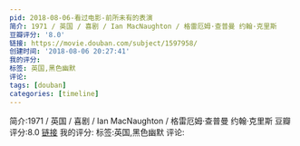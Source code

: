 ```yaml
---
pid: 2018-08-06-看过电影-前所未有的表演
简介: 1971 / 英国 / 喜剧 / Ian MacNaughton / 格雷厄姆·查普曼 约翰·克里斯
豆瓣评分: '8.0'
链接: https://movie.douban.com/subject/1597958/
创建时间: '2018-08-06 20:27:41'
我的评分:
标签: 英国,黑色幽默
评论:
tags: [douban]
categories: [timeline]
---
```

简介:1971 / 英国 / 喜剧 / Ian MacNaughton / 格雷厄姆·查普曼 约翰·克里斯
豆瓣评分:8.0
[链接](https://movie.douban.com/subject/1597958/)
我的评分:
标签:英国,黑色幽默
评论:
